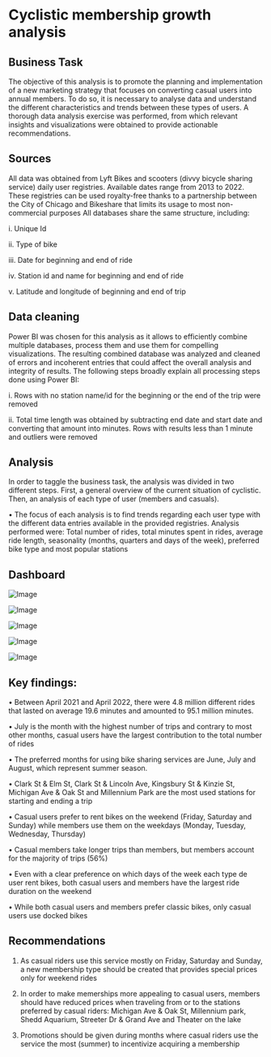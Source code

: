 
# **Cyclistic membership growth analysis**

## **Business Task**

The objective of this analysis is to promote the planning and implementation of a new marketing strategy that focuses on converting casual users into annual members. To do so, it is necessary to analyse data and understand the different characteristics and trends between these types of users. A thorough data analysis exercise was performed, from which relevant insights and visualizations were obtained to provide actionable recommendations.

## **Sources**
All data was obtained from Lyft Bikes and scooters (divvy bicycle sharing service) daily user registries. Available dates range from 2013 to 2022. These registries can be used royalty-free thanks to a partnership between the City of Chicago and Bikeshare that limits its usage to most non-commercial purposes
All databases share the same structure, including: 

i.	Unique Id

ii.	Type of bike

iii.	Date for beginning and end of ride

iv.	Station id and name for beginning and end of ride

v.	Latitude and longitude of beginning and end of trip


## **Data cleaning**
Power BI was chosen for this analysis as it allows to efficiently combine multiple databases, process them and use them for compelling visualizations. 
The resulting combined database was analyzed and cleaned of errors and incoherent entries that could affect the overall analysis and integrity of results. The following steps broadly explain all processing steps done using Power BI:

i.	Rows with no station name/id for the beginning or the end of the trip were removed

ii.	Total time length was obtained by subtracting end date and start date and converting that amount into minutes. Rows with results less than 1 minute and outliers were removed

## **Analysis**
In order to taggle the business task, the analysis was divided in two different steps. First, a general overview of the current situation of cyclistic. Then, an analysis of each type of user (members and casuals).

•	  The focus of each analysis is to find trends regarding each user type with the different data entries available in the provided registries. Analysis performed were: Total number of rides, total minutes spent in rides, average ride length, seasonality (months, quarters and days of the week), preferred bike type and most popular stations 

## **Dashboard**

![Image](https://user-images.githubusercontent.com/110510456/182511237-90a54bae-dc2c-4475-885d-0c7929f59fc5.png)



![Image](https://user-images.githubusercontent.com/110510456/182511314-2c628d57-1312-4611-8a47-fac3f202fdd2.png)



![Image](https://user-images.githubusercontent.com/110510456/182511340-709db936-69e5-4df7-9890-f6294c5d3ba9.png)



![Image](https://user-images.githubusercontent.com/110510456/182511357-9a8df754-0e02-41da-9271-170ce0b60ab6.png)



![Image](https://user-images.githubusercontent.com/110510456/182511368-c852393a-0919-4e8d-a5f3-39695fa5516f.png)



## **Key findings:**

•	Between April 2021 and April 2022, there were 4.8 million different rides that lasted on average 19.6 minutes and amounted to 95.1 million minutes. 

•	July is the month with the highest number of trips and contrary to most other months, casual users have the largest contribution to the total number of rides

•	The preferred months for using bike sharing services are June, July and August, which represent summer season. 

•	Clark St & Elm St, Clark St & Lincoln Ave, Kingsbury St & Kinzie St, Michigan Ave & Oak St and Millennium Park are the most used stations for starting and ending a trip

•	Casual users prefer to rent bikes on the weekend (Friday, Saturday and Sunday) while members use them on the weekdays (Monday, Tuesday, Wednesday, Thursday)

•	Casual members take longer trips than members, but members account for the majority of trips (56%)

•	Even with a clear preference on which days of the week each type de user rent bikes, both casual users and members have the largest ride duration on the weekend

•	While both casual users and members prefer classic bikes, only casual users use docked bikes


## **Recommendations**

1. As casual riders use this service mostly on Friday, Saturday and Sunday, a new membership type should be created that provides special prices only for weekend rides

2. In order to make memerships more appealing to casual users, members should have reduced prices when traveling from or to the stations preferred by casual riders: Michigan Ave & Oak St, Millennium park, Shedd Aquarium, Streeter Dr & Grand Ave and Theater on the lake

3. Promotions should be given during months where casual riders use the service the most (summer) to incentivize acquiring a membership

